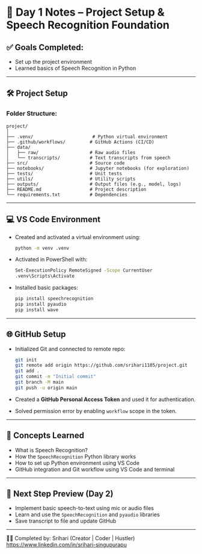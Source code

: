 # 📘 Day 1 Notes – Project Setup & Speech Recognition Foundation

## ✅ Goals Completed:
- Set up the project environment
- Learned basics of Speech Recognition in Python

---

## 🛠️ Project Setup

### Folder Structure:
```
project/
│
├── .venv/                      # Python virtual environment
├── .github/workflows/         # GitHub Actions (CI/CD)
├── data/
│   ├── raw/                   # Raw audio files
│   └── transcripts/           # Text transcripts from speech
├── src/                       # Source code
├── notebooks/                 # Jupyter notebooks (for exploration)
├── tests/                     # Unit tests
├── utils/                     # Utility scripts
├── outputs/                   # Output files (e.g., model, logs)
├── README.md                  # Project description
└── requirements.txt           # Dependencies
```

---

## 💻 VS Code Environment

- Created and activated a virtual environment using:
  ```bash
  python -m venv .venv
  ```

- Activated in PowerShell with:
  ```bash
  Set-ExecutionPolicy RemoteSigned -Scope CurrentUser
  .venv\Scripts\Activate
  ```

- Installed basic packages:
  ```bash
  pip install speechrecognition
  pip install pyaudio
  pip install wave
  ```

---

## 🌐 GitHub Setup

- Initialized Git and connected to remote repo:
  ```bash
  git init
  git remote add origin https://github.com/srihari1105/project.git
  git add .
  git commit -m "Initial commit"
  git branch -M main
  git push -u origin main
  ```

- Created a **GitHub Personal Access Token** and used it for authentication.
- Solved permission error by enabling `workflow` scope in the token.

---

## 🧠 Concepts Learned

- What is Speech Recognition?
- How the `SpeechRecognition` Python library works
- How to set up Python environment using VS Code
- GitHub integration and Git workflow using VS Code and terminal

---

## 📌 Next Step Preview (Day 2)

- Implement basic speech-to-text using mic or audio files
- Learn and use the `SpeechRecognition` and `pyaudio` libraries
- Save transcript to file and update GitHub

---
 
🧑‍💻 Completed by: Srihari (Creator | Coder | Hustler)
https://www.linkedin.com/in/srihari-singupurapu